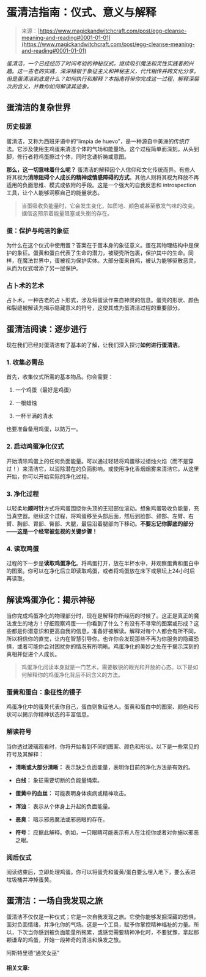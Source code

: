 <!--yml

类别：未分类

日期：2024-06-12 18:32:37

-->

# 蛋清洁指南：仪式、意义与解释

> 来源：[https://www.magickandwitchcraft.com/post/egg-cleanse-meaning-and-reading#0001-01-01](https://www.magickandwitchcraft.com/post/egg-cleanse-meaning-and-reading#0001-01-01)

*蛋清洁，一个已经经历了时间考验的神秘仪式，继续吸引魔法和灵性实践者的兴趣。这一古老的实践，深深植根于象征主义和神秘主义，代代相传并跨文化分享。但是蛋清洁到底是什么？如何执行和解释？本指南将带你完成这一过程，解释深层次的含义，并教你如何解读其迹象。*

## 蛋清洁的复杂世界

### 历史根源

蛋清洁，又称为西班牙语中的“limpia de huevo”，是一种源自中美洲的传统疗法。它涉及使用生鸡蛋来清洁个体的气场和能量场。这个过程简单而深刻。从头到脚，修行者将鸡蛋擦过个体，同时念诵祈祷或意图。

**那么，这一切意味着什么呢？** 蛋清洁的解释因个人信仰和文化传统而异。有些人将其视为**消除阻碍个人成长的精神或情感障碍的方式**。其他人则将其视为释放不再适用的负面思维、模式或依附的手段。这是一个强大的自我反思和 introspection 工具，让个人能够洞察自己的能量状态。

> 当蛋吸收负能量时，它会发生变化，如质地、颜色或甚至散发气味的改变。据信这预示着能量阻塞或失衡的存在。

### 蛋：保护与纯洁的象征

为什么在这个仪式中使用蛋？答案在于蛋本身的象征意义。蛋在其物理结构中是保护的象征。蛋黄和蛋白代表了生命的潜力，被硬壳所包裹，保护其中的生命。同样，在魔法世界中，蛋被视为保护实体。大部分蛋来自鸡，被认为能够驱散恶灵，从而为仪式增添了另一层保护。

### 占卜术的艺术

占卜术，一种古老的占卜形式，涉及将蛋读作来自神灵的信息。蛋壳的形状、颜色和裂缝被解读为揭示隐藏意义的符号，这使其成为蛋清洁过程的重要部分。

## 蛋清洁阅读：逐步进行

现在我们已经对蛋清洁有了基本的了解，让我们深入探讨**如何进行蛋清洁**。

### 1\. 收集必需品

首先，收集仪式所需的基本物品。你会需要：

1.  一个鸡蛋（最好是鸡蛋）

1.  一根蜡烛

1.  一杯半满的清水

也要准备备用鸡蛋，以防万一。

### 2\. 启动鸡蛋净化仪式

开始清除鸡蛋上的任何负面能量。可以通过轻轻将鸡蛋移过蜡烛火焰（而不是穿过！）来清洁它，以消除潜在的负面影响，或使用净化香烟烟雾来清洁它。从这里开始，你可以开始实际的净化过程。

### 3\. 净化过程

以轻柔地**顺时针**方式将鸡蛋围绕你头顶的王冠部位滚动。想象鸡蛋吸收负能量，充当真空器。继续这个过程，将鸡蛋移至头部后面，然后到脸部、颈部、左臂、右臂、胸部、胃部、臀部、大腿，最后沿着腿部向下移动。**不要忘记你脚底的部分——这是一个经常被忽视的关键步骤！**

### 4\. 读取鸡蛋

过程的下一步是**读取鸡蛋净化**。将鸡蛋打开，放在半杯水中，并观察蛋黄和蛋白中的图案。你可以在净化后立即读取鸡蛋，或者将鸡蛋放在床下或祭坛上24小时后再读取。

## 解读鸡蛋净化：揭示神秘

当你完成鸡蛋净化的物理部分时，现在是解释你所经历的时候了。这正是真正的魔法发生的地方！仔细观察鸡蛋——你看到了什么？有没有不寻常的图案或形成？这些都是你潜意识和更高自我的信息，准备好被解读。解释对每个人都会有所不同，所以相信你的直觉，让内在智慧引导你。也许你会发现那些不再为你服务的隐藏恐惧，或者可能你会对困扰你的情况有所明晰。鸡蛋净化的美妙之处在于揭示深刻的真相并促进个人成长。

> 鸡蛋净化阅读本身就是一门艺术，需要敏锐的眼光和开放的心态。以下是如何解释你的鸡蛋净化背后不同含义的方法。

### 蛋黄和蛋白：象征性的镜子

鸡蛋净化中的蛋黄代表你自己，蛋白则象征他人。蛋黄和蛋白中的图案、颜色和形状可以揭示你精神状态的丰富信息。

### 解读符号

当你透过玻璃观看时，你将开始看到不同的图案、颜色和形状。以下是一些常见的符号及其解释：

+   **清晰或大部分清晰：** 表示缺乏负面能量，表明你目前的净化方法是有效的。

+   **白线：** 象征需要切断的负能量绳索。

+   **蛋黄中的血丝：** 可能表明身体疾病或精神攻击。

+   **浑浊：** 表示从个体身上升起的负面能量。

+   **恶臭：** 暗示邪恶魔法或邪恶眼的存在。

+   **符号：** 应据此解释。例如，一只眼睛可能表示有人在注视你或者对你施以邪恶之眼。

### 阅后仪式

阅读结束后，立即处理鸡蛋。你可以将蛋壳和蛋黄/蛋白要么埋入地下，要么丢进垃圾桶并冲掉蛋黄。

## 蛋清洁：一场自我发现之旅

蛋清洁不仅仅是一种仪式；它是一次自我发现之旅。它使你能够发掘深藏的恐惧，面对负面情绪，并净化你的气场。这是一个工具，赋予你掌控精神福祉的力量。所以，下次当你感到被负面能量所拖累，或感觉需要精神净化时，不要犹豫，拿起那颗谦卑的鸡蛋，开始一段神奇的清洁和焕发之旅。

阿斯特里德“通灵女巫”

#### 相关文章:
